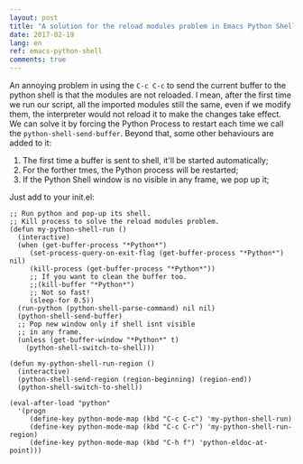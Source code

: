 ```yaml
---
layout: post
title: "A solution for the reload modules problem in Emacs Python Shell"
date: 2017-02-19
lang: en
ref: emacs-python-shell
comments: true
---
```


An annoying problem in using the ```C-c C-c``` to send the current buffer to the python shell is that the modules are not reloaded. I mean, after the first time we run our script, all the imported modules still the same, even if we modify them, the interpreter would not reload it to make the changes take effect. We can solve it by forcing the Python Process to restart each time we call the ```python-shell-send-buffer```. Beyond that, some other behaviours are added to it: 

1. The first time a buffer is sent to shell, it'll be started automatically;
2. For the forther tmes, the Python process will be restarted;
3. If the Python Shell window is no visible in any frame, we pop up it;

Just add to your init.el:

```elisp
;; Run python and pop-up its shell.
;; Kill process to solve the reload modules problem.
(defun my-python-shell-run ()
  (interactive)
  (when (get-buffer-process "*Python*")
     (set-process-query-on-exit-flag (get-buffer-process "*Python*") nil)
     (kill-process (get-buffer-process "*Python*"))
     ;; If you want to clean the buffer too.
     ;;(kill-buffer "*Python*")
     ;; Not so fast!
     (sleep-for 0.5))
  (run-python (python-shell-parse-command) nil nil)
  (python-shell-send-buffer)
  ;; Pop new window only if shell isnt visible
  ;; in any frame.
  (unless (get-buffer-window "*Python*" t) 
    (python-shell-switch-to-shell)))

(defun my-python-shell-run-region ()
  (interactive)
  (python-shell-send-region (region-beginning) (region-end))
  (python-shell-switch-to-shell))

(eval-after-load "python"
  '(progn
     (define-key python-mode-map (kbd "C-c C-c") 'my-python-shell-run)
     (define-key python-mode-map (kbd "C-c C-r") 'my-python-shell-run-region)
     (define-key python-mode-map (kbd "C-h f") 'python-eldoc-at-point)))

```
